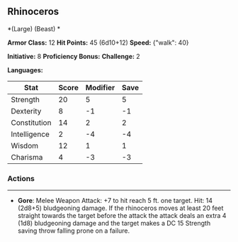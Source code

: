## Rhinoceros
*(Large) (Beast) *

**Armor Class:** 12
**Hit Points:** 45 (6d10+12)
**Speed:** {"walk": 40}

**Initiative:** 8
**Proficiency Bonus:**
**Challenge:** 2

**Languages:** 



| Stat | Score | Modifier | Save |
| ---- | ---- | ---- | ---- |
| Strength | 20 | 5 | 5 |
| Dexterity | 8 | -1 | -1 |
| Constitution | 14 | 2 | 2 |
| Intelligence | 2 | -4 | -4 |
| Wisdom | 12 | 1 | 1 |
| Charisma | 4 | -3 | -3 |

### Actions
 --- 
- **Gore**: Melee Weapon Attack: +7 to hit  reach 5 ft.  one target. Hit: 14 (2d8+5) bludgeoning damage. If the rhinoceros moves at least 20 feet straight towards the target before the attack  the attack deals an extra 4 (1d8) bludgeoning damage and the target makes a DC 15 Strength saving throw  falling prone on a failure.

